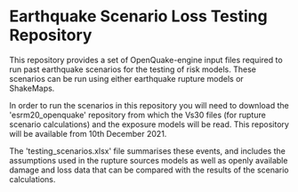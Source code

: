 # Earthquake Scenario Loss Testing Repository

This repository provides a set of OpenQuake-engine input files required to run past earthquake scenarios for the testing of risk models. These scenarios can be run using either earthquake rupture models or ShakeMaps. 

In order to run the scenarios in this repository you will need to download the 'esrm20_openquake' repository from which the Vs30 files (for rupture scenario calculations) and the exposure models will be read. This repository will be available from 10th December 2021. 

The 'testing_scenarios.xlsx' file summarises these events, and includes the assumptions used in the rupture sources models as well as openly available damage and loss data that can be compared with the results of the scenario calculations. 